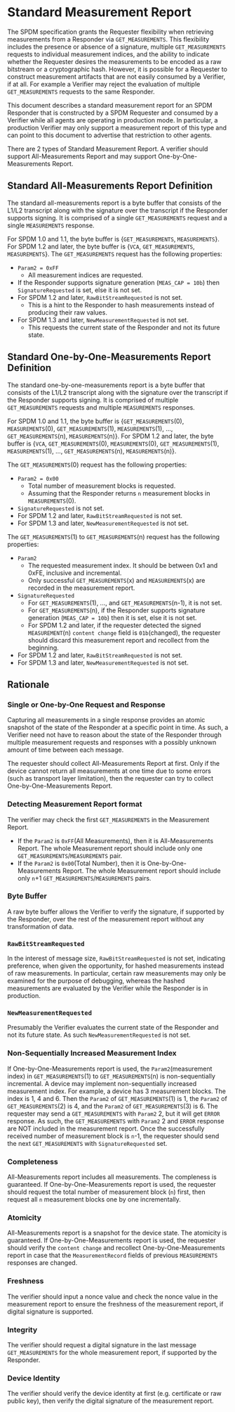 # Standard Measurement Report

The SPDM specification grants the Requester flexibility when retrieving measurements from a
Responder via `GET_MEASUREMENTS`. This flexibility includes the presence or absence of a signature,
multiple `GET_MEASUREMENTS` requests to individual measurement indices, and the ability to indicate
whether the Requester desires the measurements to be encoded as a raw bitstream or a cryptographic
hash. However, it is possible for a Requester to construct measurement artifacts that are not easily
consumed by a Verifier, if at all. For example a Verifier may reject the evaluation of multiple
`GET_MEASUREMENTS` requests to the same Responder.

This document describes a standard measurement report for an SPDM Responder that is constructed by a
SPDM Requester and consumed by a Verifier while all agents are operating in production mode. In
particular, a production Verifier may only support a measurement report of this type and can point
to this document to advertise that restriction to other agents.

There are 2 types of Standard Measurement Report. A verifier should support All-Measurements Report
and may support One-by-One-Measurements Report.

## Standard All-Measurements Report Definition

The standard all-measurements report is a byte buffer that consists of the L1/L2 transcript along with
the signature over the transcript if the Responder supports signing. It is comprised of a single
`GET_MEASUREMENTS` request and a single `MEASUREMENTS` response.

For SPDM 1.0 and 1.1, the byte buffer is {`GET_MEASUREMENTS`, `MEASUREMENTS`}. For SPDM 1.2 and
later, the byte buffer is {`VCA`, `GET_MEASUREMENTS`, `MEASUREMENTS`}. The `GET_MEASUREMENTS`
request has the following properties:
* `Param2 = 0xFF`
    * All measurement indices are requested.
* If the Responder supports signature generation (`MEAS_CAP = 10b`) then `SignatureRequested` is
  set, else it is not set.
* For SPDM 1.2 and later, `RawBitStreamRequested` is not set.
    * This is a hint to the Responder to hash measurements instead of producing their raw values.
* For SPDM 1.3 and later, `NewMeasurementRequested` is not set.
    * This requests the current state of the Responder and not its future state.

## Standard One-by-One-Measurements Report Definition

The standard one-by-one-measurements report is a byte buffer that consists of the L1/L2 transcript along with
the signature over the transcript if the Responder supports signing. It is comprised of multiple
`GET_MEASUREMENTS` requests and multiple `MEASUREMENTS` responses.

For SPDM 1.0 and 1.1, the byte buffer is {`GET_MEASUREMENTS`(0), `MEASUREMENTS`(0),
`GET_MEASUREMENTS`(1), `MEASUREMENTS`(1), ..., `GET_MEASUREMENTS`(n), `MEASUREMENTS`(n)}.
For SPDM 1.2 and later, the byte buffer is {`VCA`, `GET_MEASUREMENTS`(0), `MEASUREMENTS`(0),
`GET_MEASUREMENTS`(1), `MEASUREMENTS`(1), ..., `GET_MEASUREMENTS`(n), `MEASUREMENTS`(n)}.

The `GET_MEASUREMENTS`(0) request has the following properties:
* `Param2 = 0x00`
    * Total number of measurement blocks is requested.
    * Assuming that the Responder returns `n` measurement blocks in `MEASUREMENTS`(0).
* `SignatureRequested` is not set.
* For SPDM 1.2 and later, `RawBitStreamRequested` is not set.
* For SPDM 1.3 and later, `NewMeasurementRequested` is not set.

The `GET_MEASUREMENTS`(1) to `GET_MEASUREMENTS`(n) request has the following properties:
* `Param2`
    * The requested measurement index. It should be between 0x1 and 0xFE, inclusive and incremental.
    * Only successful `GET_MEASUREMENTS`(x) and `MEASUREMENTS`(x) are recorded in the measurement report.
* `SignatureRequested`
    * For `GET_MEASUREMENTS`(1), ..., and `GET_MEASUREMENTS`(n-1), it is not set.
    * For `GET_MEASUREMENTS`(n), if the Responder supports signature generation (`MEAS_CAP = 10b`)
      then it is set, else it is not set.
    * For SPDM 1.2 and later, if the requester detected the signed `MEASUREMENT`(n)
      `content change` field is `01b`(changed), the requester should discard this measurement report
      and recollect from the beginning.
* For SPDM 1.2 and later, `RawBitStreamRequested` is not set.
* For SPDM 1.3 and later, `NewMeasurementRequested` is not set.

## Rationale

### Single or One-by-One Request and Response

Capturing all measurements in a single response provides an atomic snapshot of the state of the
Responder at a specific point in time. As such, a Verifier need not have to reason about the state
of the Responder through multiple measurement requests and responses with a possibly unknown amount
of time between each message.

The requester should collect All-Measurements Report at first. Only if the device cannot return
all measurements at one time due to some errors (such as transport layer limitation),
then the requester can try to collect One-by-One-Measurements Report.

### Detecting Measurement Report format

The verifier may check the first `GET_MEASUREMENTS` in the Measurement Report.
* If the `Param2` is `0xFF`(All Measurements), then it is All-Measurements Report.
  The whole Measurement report should include only one `GET_MEASUREMENTS`/`MEASUREMENTS` pair.
* If the `Param2` is `0x00`(Total Number), then it is One-by-One-Measurements Report.
  The whole Measurement report should include only `n`+1 `GET_MEASUREMENTS`/`MEASUREMENTS` pairs.

### Byte Buffer

A raw byte buffer allows the Verifier to verify the signature, if supported by the Responder, over
the rest of the measurement report without any transformation of data.

### `RawBitStreamRequested`

In the interest of message size, `RawBitStreamRequested` is not set, indicating preference, when
given the opportunity, for hashed measurements instead of raw measurements. In particular, certain
raw measurements may only be examined for the purpose of debugging, whereas the hashed measurements
are evaluated by the Verifier while the Responder is in production.

### `NewMeasurementRequested`

Presumably the Verifier evaluates the current state of the Responder and not its future state. As
such `NewMeasurementRequested` is not set.

### Non-Sequentially Increased Measurement Index

If One-by-One-Measurements report is used, the `Param2`(measurement index) in `GET_MEASUREMENTS`(1)
to `GET_MEASUREMENTS`(n) is non-sequentially incremental.
A device may implement non-sequentially increased measurement index.
For example, a device has 3 measurement blocks. The index is 1, 4 and 6.
Then the `Param2` of `GET_MEASUREMENTS`(1) is 1, the `Param2` of `GET_MEASUREMENTS`(2) is 4,
and the `Param2` of `GET_MEASUREMENTS`(3) is 6.
The requester may send a `GET_MEASUREMENTS` with `Param2` 2, but it will get `ERROR` response.
As such, the `GET_MEASUREMENTS` with `Param2` 2 and `ERROR` response are NOT included
in the measurement report.
Once the successfully received number of measurement block is `n`-1, the requester should send
the next `GET_MEASUREMENTS` with `SignatureRequested` set.

### Completeness

All-Measurements report includes all measurements. The compleness is guaranteed.
If One-by-One-Measurements report is used,
the requester should request the total number of measurement block (`n`) first,
then request all `n` measurement blocks one by one incrementally.

### Atomicity

All-Measurements report is a snapshot for the device state. The atomicity is guaranteed.
If One-by-One-Measurements report is used,
the requester should verify the `content change` and recollect One-by-One-Measurements report
in case that the `MeasurementRecord` fields of previous `MEASUREMENTS` responses are changed.

### Freshness

The verifier should input a nonce value and check the nonce value in the measurement report
to ensure the freshness of the measurement report, if digital signature is supported.

### Integrity

The verifier should request a digital signature in the last message `GET_MEASUREMENTS`
for the whole measurement report, if supported by the Responder.

### Device Identity

The verifier should verify the device identity at first (e.g. certificate or raw public key),
then verify the digital signature of the measurement report.

